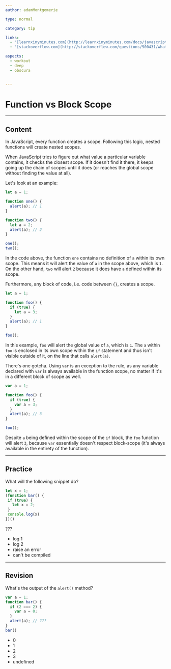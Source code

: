 ```yaml
---
author: adamMontgomerie

type: normal

category: tip

links:
  - '[learnxinyminutes.com](http://learnxinyminutes.com/docs/javascript/){website}'
  - '[stackoverflow.com](http://stackoverflow.com/questions/500431/what-is-the-scope-of-variables-in-javascript){website}'

aspects:
  - workout
  - deep
  - obscura


---
```

# Function vs Block Scope

---
## Content

In JavaScript, every function creates a scope. Following this logic, nested functions will create nested scopes. 

When JavaScript tries to figure out what value a particular variable contains, it checks the closest scope. If it doesn't find it there, it keeps going up the chain of scopes until it does (or reaches the global scope without finding the value at all).

Let's look at an example:

```javascript
let a = 1;

function one() {
  alert(a); // 1
}

function two() {
  let a = 2;
  alert(a); // 2
}

one();
two();
```

In the code above, the function `one` contains no definition of `a` within its own scope. This means it will alert the value of `a` in the scope above, which is `1`. On the other hand, `two` will alert `2` because it does have `a` defined within its scope.

Furthermore, any block of code, i.e. code between `{}`, creates a scope.

```javascript
let a = 1;

function foo() {
  if (true) {
    let a = 3;
  }
  alert(a); // 1
}

foo();
```

In this example, `foo` will alert the global value of `a`, which is `1`. The `a` within `foo` is enclosed in its own scope within the `if` statement and thus isn't visible outside of it, on the line that calls `alert(a)`. 

There's one gotcha. Using `var` is an exception to the rule, as any variable declared with `var` is always available in the function scope, no matter if it's in a different block of scope as well.

```javascript
var a = 1;

function foo() {
  if (true) {
    var a = 3;
  }
  alert(a); // 3
}

foo();
```

Despite `a` being defined within the scope of the `if` block, the `foo` function will alert `3`, because `var` essentially doesn't respect block-scope (it's always available in the entirety of the function).

---
## Practice

What will the following snippet do?

```javascript
let x = 1;
(function bar() {
 if (true) {
   let x = 2;
 }
 console.log(x)
})()
```

???

* log 1
* log 2
* raise an error
* can't be compiled

---
## Revision

What's the output of the `alert()` method?

```javascript
var a = 1;
function bar() {
  if (2 === 2) {
    var a = 0;
  }
  alert(a); // ???
}
bar()
```

* 0
* 1
* 2
* 3
* undefined
 
